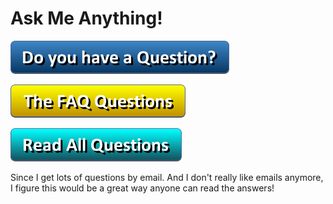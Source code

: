 # Ask Me Anything!

[![Do You Have a Question](https://raw.githubusercontent.com/profoundhub/ama/fb71f3452fb975e3e4562de9f2d23da0dc981093/images/button_do-you-have-a-question.png)](../../issues/new)

[![Read the Great Questions](https://raw.githubusercontent.com/profoundhub/ama/fb71f3452fb975e3e4562de9f2d23da0dc981093/images/button_the-faq-questions.png)](../../issues?q=label%3A"Great+Questions%21"+is%3Aclosed)

[![Read all Questions](https://raw.githubusercontent.com/profoundhub/ama/fb71f3452fb975e3e4562de9f2d23da0dc981093/images/button_read-all-questions.png)](../../issues?q=is%3Aissue+is%3Aclosed)

Since I get lots of questions by email. And I don't really like emails anymore, I figure this would be a great way anyone can read the answers!
